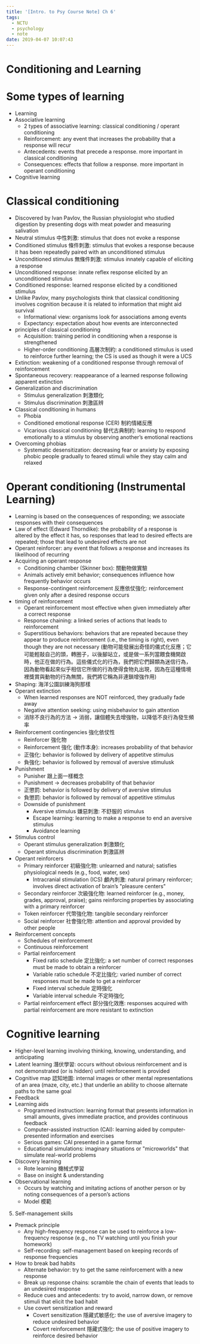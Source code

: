 ```yaml
---
title: '[Intro. to Psy Course Note] Ch 6'
tags:
  - NCTU
  - psychology
  - note
date: 2019-04-07 10:07:43
---
```


# Conditioning and Learning

# Some types of learning

- Learning
- Associative learning
    - 2 types of associative learning: classical conditioning / operant conditioning
    - Reinforcement: any event that increases the probability that a response will recur
    - Antecedents: events that precede a response. more important in classical conditioning
    - Consequences: effects that follow a response. more important in operant conditioning
- Cognitive learning

# Classical conditioning

- Discovered by Ivan Pavlov, the Russian physiologist who studied digestion by presenting dogs with meat powder and measuring salivation
- Neutral stimulus 中性刺激: stimulus that does not evoke a response
- Conditioned stimulus 條件刺激: stimulus that evokes a response because it has been repeatedly paired with an unconditioned stimulus
- Unconditioned stimulus 無條件刺激: stimulus innately capable of eliciting a response
- Unconditioned response: innate reflex response elicited by an unconditioned stimulus
- Conditioned response: learned response elicited by a conditioned stimulus
- Unlike Pavlov, many psychologists think that classical conditioning involves cognition because it is related to information that might aid survival
    - Informational view: organisms look for associations among events
    - Expectancy: expectation about how events are interconnected
- principles of classical conditioning
    - Acquisition: training period in conditioning when a response is strengthened
    - Higher-order conditioning 高層次制約: a conditioned stimulus is used to reinforce further learning; the CS is used as though it were a UCS
- Extinction: weakening of a conditioned response through removal of reinforcement
- Spontaneous recovery: reappearance of a learned response following apparent extinction
- Generalization and discrimination
    - Stimulus generalization 刺激類化
    - Stimulus discrimination 刺激區辨
- Classical conditioning in humans
    - Phobia
    - Conditioned emotional response (CER) 制約情緒反應
    - Vicarious classical conditioning 替代古典制約: learning to respond emotionally to a stimulus by observing another’s emotional reactions
- Overcoming phobias
    - Systematic desensitization: decreasing fear or anxiety by exposing phobic people gradually to feared stimuli while they stay calm and relaxed

# Operant conditioning (Instrumental Learning)

- Learning is based on the consequences of responding; we associate responses with their consequences
- Law of effect (Edward Thorndike): the probability of a response is altered by the effect it has, so responses that lead to desired effects are repeated; those that lead to undesired effects are not
- Operant reinforcer: any event that follows a response and increases its likelihood of recurring
- Acquiring an operant response
    - Conditioning chamber (Skinner box): 關動物做實驗
    - Animals actively emit behavior; consequences influence how frequently behavior occurs
    - Response-contingent reinforcement 反應依仗強化: reinforcement given only after a desired response occurs
- timing of reinforcement
    - Operant reinforcement most effective when given immediately after a correct response
    - Response chaining: a linked series of actions that leads to reinforcement
    - Superstitious behaviors: behaviors that are repeated because they appear to produce reinforcement (i.e., the timing is right), even though they are not necessary (動物可能發展出奇怪的儀式化反應；它可能輕敲自己的頭，轉圈子，以後腳站立，或是做一系列當餵食機開啟時，他正在做的行為。這些儀式化的行為，我們把它們歸類為迷信行為，因為動物看起來似乎相信它所做的行為使得食物丸出現，因為在這種情境裡獎賞與動物的行為無關，我們將它稱為非連鎖增強作用)
- Shaping: 海洋公園訓練海狗那樣
- Operant extinction
    - When learned responses are NOT reinforced, they gradually fade away
    - Negative attention seeking: using misbehavior to gain attention
    - 消除不良行為的方法 -> 消弱，讓個體失去增強物，以降低不良行為發生頻率
- Reinforcement contingencies 強化依仗性
    - Reinforcer 強化物
    - Reinforcement 強化 (動作本身): increases probability of that behavior
    - 正強化: behavior is followed by delivery of appetitve stimulus
    - 負強化: behavior is followed by removal of aversive stimulusk
- Punishment
    - Punisher 跟上面一樣概念
    - Punishment -> decreases probability of that behavior
    - 正懲罰: behavior is followed by delivery of aversive stimulus
    - 負懲罰: behavior is followed by removal of appetitive stimulus
    - Downside of punishment
        - Aversive stimulus 嫌惡刺激: 不舒服的 stimulus
        - Escape learning: learning to make a response to end an aversive stimulus
        - Avoidance learning
- Stimulus control
    - Operant stimulus generalization 刺激類化
    - Operant stimulus discrimination 刺激區辨
- Operant reinforcers
    - Primary reinforcer 初級強化物: unlearned and natural; satisfies physiological needs (e.g., food, water, sex)
        - Intracranial stimulation (ICS) 顱內刺激: natural primary reinforcer; involves direct activation of brain’s "pleasure centers"
    - Secondary reinforcer 次級強化物: learned reinforcer (e.g., money, grades, approval, praise); gains reinforcing properties by associating with a primary reinforcer
    - Token reinforcer 代幣強化物: tangible secondary reinforcer
    - Social reinforcer 社會強化物: attention and approval provided by other people
- Reinforcement concepts
    - Schedules of reinforcement
    - Continuous reinforcement
    - Partial reinforcement
        - Fixed ratio schedule 定比強化: a set number of correct responses must be made to obtain a reinforcer
        - Variable ratio schedule 不定比強化: varied number of correct responses must be made to get a reinforcer
        - Fixed interval schedule 定時強化
        - Variable interval schedule 不定時強化
    - Partial reinforcement effect 部分強化效應: responses acquired with partial reinforcement are more resistant to extinction

# Cognitive learning

- Higher-level learning involving thinking, knowing, understanding, and anticipating
- Latent learning 潛伏學習: occurs without obvious reinforcement and is not demonstrated (or is hidden) until reinforcement is provided
- Cognitive map 認知地圖: internal images or other mental representations of an area (maze, city, etc.) that underlie an ability to choose alternate paths to the same goal
- Feedback
- Learning aids
    - Programmed instruction: learning format that presents information in small amounts, gives immediate practice, and provides continuous feedback
    - Computer-assisted instruction (CAI): learning aided by computer-presented information and exercises
    - Serious games: CAI presented in a game format
    - Educational simulations: imaginary situations or "microworlds" that simulate real-world problems
- Discovery learning
    - Rote learning 機械式學習
    - Base on insight & understanding
- Observational learning
    - Occurs by watching and imitating actions of another person or by noting consequences of a person’s actions
    - Model 模範

5. Self-management skills
- Premack principle
    - Any high-frequency response can be used to reinforce a low-frequency response (e.g., no TV watching until you finish your homework)
    - Self-recording: self-management based on keeping records of response frequencies
- How to break bad habits
    - Alternate behavior: try to get the same reinforcement with a new response
    - Break up response chains: scramble the chain of events that leads to an undesired response
    - Reduce cues and antecedents: try to avoid, narrow down, or remove stimuli that elicit the bad habit
    - Use covert sensitization and reward
        - Covert sensitization 隱藏式敏感化: the use of aversive imagery to reduce undesired behavior
        - Covert reinforcement 隱藏式強化: the use of positive imagery to reinforce desired behavior